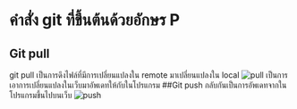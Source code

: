 # คำสั่ง git ที่ขึ้นต้นด้วยอักษร P

## Git pull
git pull เป็นการดึงไฟล์ที่มีการเปลี่ยนแปลงใน remote มาเปลี่ยนแปลงใน local
![pull](https://github.com/ThanaloekKaisai/Git_A-Z_Mission_65030096/assets/144195683/bd5da809-4f2e-4d69-b56d-4bb4c0241c33)
เป็นการเอาการเปลี่ยนแปลงในเว็บมาอัพเดทให้กับในโปรแกรม
##Git push
กลับกันเป็นการอัพเดทจากในโปรแกรมขึ้นไปบนเว็บ
![push](https://github.com/ThanaloekKaisai/Git_A-Z_Mission_65030096/assets/144195683/54a6c772-ff39-49b9-bb74-8c61de6d0d82)
